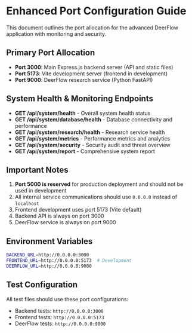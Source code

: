 
# Enhanced Port Configuration Guide

This document outlines the port allocation for the advanced DeerFlow application with monitoring and security.

## Primary Port Allocation

- **Port 3000**: Main Express.js backend server (API and static files)
- **Port 5173**: Vite development server (frontend in development)
- **Port 9000**: DeerFlow research service (Python FastAPI)

## System Health & Monitoring Endpoints

- **GET /api/system/health** - Overall system health status
- **GET /api/system/database/health** - Database connectivity and performance
- **GET /api/system/research/health** - Research service health
- **GET /api/system/metrics** - Performance metrics and analytics
- **GET /api/system/security** - Security audit and threat overview
- **GET /api/system/report** - Comprehensive system report

## Important Notes

1. **Port 5000 is reserved** for production deployment and should not be used in development
2. All internal service communications should use `0.0.0.0` instead of `localhost`
3. Frontend development uses port 5173 (Vite default)
4. Backend API is always on port 3000
5. DeerFlow service is always on port 9000

## Environment Variables

```bash
BACKEND_URL=http://0.0.0.0:3000
FRONTEND_URL=http://0.0.0.0:5173  # Development
DEERFLOW_URL=http://0.0.0.0:9000
```

## Test Configuration

All test files should use these port configurations:
- Backend tests: `http://0.0.0.0:3000`
- Frontend tests: `http://0.0.0.0:5173`
- DeerFlow tests: `http://0.0.0.0:9000`
